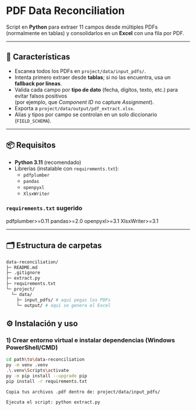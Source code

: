 # PDF Data Reconciliation

Script en **Python** para extraer 11 campos desde múltiples PDFs (normalmente en tablas) y consolidarlos en un **Excel** con una fila por PDF.

---

## 🚀 Características

- Escanea todos los PDFs en `project/data/input_pdfs/`.
- Intenta primero extraer desde **tablas**; si no las encuentra, usa un **fallback por líneas**.
- Valida cada campo por **tipo de dato** (fecha, dígitos, texto, etc.) para evitar falsos positivos  
  (por ejemplo, que *Component ID* no capture *Assignment*).
- Exporta a `project/data/output/pdf_extract.xlsx`.
- Alias y tipos por campo se controlan en un solo diccionario (`FIELD_SCHEMA`).

---

## 📦 Requisitos

- **Python 3.11** (recomendado)
- Librerías (instalable con `requirements.txt`):
  - `pdfplumber`
  - `pandas`
  - `openpyxl`
  - `XlsxWriter`

### `requirements.txt` sugerido

pdfplumber>=0.11
pandas>=2.0
openpyxl>=3.1
XlsxWriter>=3.1

---

## 🗂️ Estructura de carpetas

```bash
data-reconciliation/
├─ README.md
├─ .gitignore
├─ extract.py
├─ requirements.txt
└─ project/
  └─ data/
    ├─ input_pdfs/ # aquí pegas los PDFs
    └─ output/ # aquí se genera el Excel
```

## ⚙️ Instalación y uso

### 1) Crear entorno virtual e instalar dependencias (Windows PowerShell/CMD)

```bash
cd path\to\data-reconciliation
py -m venv .venv
.\.venv\Scripts\activate
py -m pip install --upgrade pip
pip install -r requirements.txt

Copia tus archivos .pdf dentro de: project/data/input_pdfs/

Ejecuta el script: python extract.py
